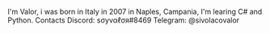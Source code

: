 I'm Valor, i was born in Italy in 2007 in Naples, Campania, I'm learing C# and Python.
Contacts
Discord: ѕσуναℓσя#8469
Telegram: @sivolacovalor

